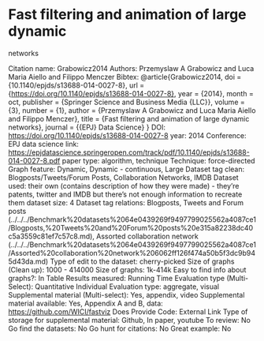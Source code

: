 # Fast filtering and animation of large dynamic
networks

Citation name: Grabowicz2014
Authors: Przemyslaw A Grabowicz and Luca Maria Aiello and Filippo Menczer
Bibtex: @article{Grabowicz2014,
doi = {10.1140/epjds/s13688-014-0027-8},
url = {https://doi.org/10.1140/epjds/s13688-014-0027-8},
year = {2014},
month = oct,
publisher = {Springer Science and Business Media {LLC}},
volume = {3},
number = {1},
author = {Przemyslaw A Grabowicz and Luca Maria Aiello and Filippo Menczer},
title = {Fast filtering and animation of large dynamic networks},
journal = {{EPJ} Data Science}
}
DOI: https://doi.org/10.1140/epjds/s13688-014-0027-8
year: 2014
Conference: EPJ data science
link: https://epjdatascience.springeropen.com/track/pdf/10.1140/epjds/s13688-014-0027-8.pdf
paper type: algorithm, technique
Technique: force-directed
Graph feature: Dynamic, Dynamic - continuous, Large
Dataset tag clean: Blogposts/Tweets/Forum Posts, Collaboration Networks, IMDB
Dataset used: their own (contains description of how they were made) - they’re patents, twitter and IMDB but there’s not enough information to recreate them
dataset size: 4
Dataset tag relations: Blogposts, Tweets and Forum posts (../../../Benchmark%20datasets%2064e0439269f9497799025562a4087ce1/Blogposts,%20Tweets%20and%20Forum%20posts%20e315a82238dc40c5a3559c81ef7c57c8.md), Assorted collaboration network (../../../Benchmark%20datasets%2064e0439269f9497799025562a4087ce1/Assorted%20collaboration%20network%206062ff126f474a50b5f3dc9b945d43da.md)
Type of edit to the dataset: cherry-picked
Size of graphs (Clean up): 1000 - 414000
Size of graphs: 1k-414k
Easy to find info about graphs?: In Table
Results measured: Running Time
Evaluation type (Multi-Select): Quantitative Individual
Evaluation type: aggregate, visual
Supplemental material (Multi-select): Yes, appendix, video
Supplemental material available: Yes, Appendix A and B, data: https://github.com/WICI/fastviz
Does Provide Code: External Link
Type of storage for supplemental material: Github, In paper, youtube
To review: No
Go find the datasets: No
Go hunt for citations: No
Great example: No
